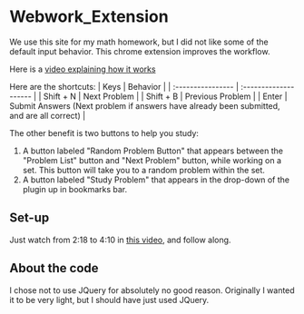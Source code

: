 # Webwork_Extension

We use this site for my math homework, but I did not like some of the default input behavior. This chrome extension improves the workflow.

Here is a [video explaining how it works](https://www.youtube.com/watch?v=ZM0b95lquso)

Here are the shortcuts:
| Keys              |   Behavior            |
| :---------------- | :-------------------- |
| Shift + N         | Next Problem      |
| Shift + B         | Previous Problem  |
| Enter             | Submit Answers (Next problem if answers have already been submitted, and are all correct) |

The other benefit is two buttons to help you study:

1. A button labeled "Random Problem Button" that appears between the "Problem List" button and "Next Problem" button, while working on a set. This button will take you to a random problem within the set.
2. A button labeled "Study Problem" that appears in the drop-down of the plugin up in bookmarks bar.

## Set-up

Just watch from 2:18 to 4:10 in [this video](https://www.youtube.com/watch?v=ZM0b95lquso&t=138), and follow along.

## About the code

I chose not to use JQuery for absolutely no good reason. Originally I wanted it to be very light, but I should have just used JQuery.

